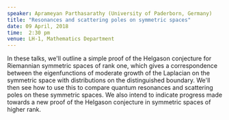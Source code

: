 ```yaml
---
speaker: Aprameyan Parthasarathy (University of Paderborn, Germany)
title: "Resonances and scattering poles on symmetric spaces"
date: 09 April, 2018
time:  2:30 pm
venue: LH-1, Mathematics Department
---
```


In these talks, we'll outline a simple proof of the Helgason conjecture for Riemannian symmetric spaces of rank one, which gives a correspondence between the eigenfunctions of moderate growth of the Laplacian on the symmetric space with distributions on the distinguished boundary. We'll then see how to use this to compare quantum resonances and scattering poles on these symmetric spaces. We also intend to indicate progress made towards a new proof of the Helgason conjecture in symmetric spaces of higher rank. 
